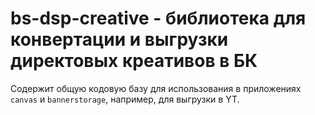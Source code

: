 # bs-dsp-creative - библиотека для конвертации и выгрузки директовых креативов в БК

Содержит общую кодовую базу для использования в приложениях `canvas` и `bannerstorage`, например, для выгрузки в YT.
